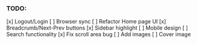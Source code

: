 ### TODO:

[x] Logout/Login
[ ] Browser sync
[ ] Refactor Home page UI
[x] Breadcrumb/Next-Prev buttons
[x] Sidebar highlight
[ ] Mobile design
[ ] Search functionality
[x] Fix scroll area bug
[ ] Add images
[ ] Cover image
